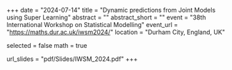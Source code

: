 +++
date = "2024-07-14"
title = "Dynamic predictions from Joint Models using Super Learning"
abstract = ""
abstract_short = ""
event = "38th International Workshop on Statistical Modelling"
event_url = "https://maths.dur.ac.uk/iwsm2024/"
location = "Durham City, England, UK"

selected = false
math = true

url_slides = "pdf/Slides/IWSM_2024.pdf"
+++
